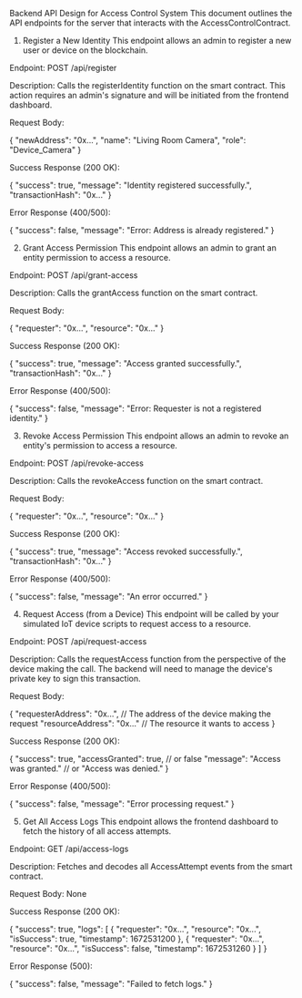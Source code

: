 Backend API Design for Access Control System
This document outlines the API endpoints for the server that interacts with the AccessControlContract.

1. Register a New Identity
This endpoint allows an admin to register a new user or device on the blockchain.

Endpoint: POST /api/register

Description: Calls the registerIdentity function on the smart contract. This action requires an admin's signature and will be initiated from the frontend dashboard.

Request Body:

{
  "newAddress": "0x...",
  "name": "Living Room Camera",
  "role": "Device_Camera"
}

Success Response (200 OK):

{
  "success": true,
  "message": "Identity registered successfully.",
  "transactionHash": "0x..."
}

Error Response (400/500):

{
  "success": false,
  "message": "Error: Address is already registered."
}

2. Grant Access Permission
This endpoint allows an admin to grant an entity permission to access a resource.

Endpoint: POST /api/grant-access

Description: Calls the grantAccess function on the smart contract.

Request Body:

{
  "requester": "0x...",
  "resource": "0x..."
}

Success Response (200 OK):

{
  "success": true,
  "message": "Access granted successfully.",
  "transactionHash": "0x..."
}

Error Response (400/500):

{
  "success": false,
  "message": "Error: Requester is not a registered identity."
}

3. Revoke Access Permission
This endpoint allows an admin to revoke an entity's permission to access a resource.

Endpoint: POST /api/revoke-access

Description: Calls the revokeAccess function on the smart contract.

Request Body:

{
  "requester": "0x...",
  "resource": "0x..."
}

Success Response (200 OK):

{
  "success": true,
  "message": "Access revoked successfully.",
  "transactionHash": "0x..."
}

Error Response (400/500):

{
  "success": false,
  "message": "An error occurred."
}

4. Request Access (from a Device)
This endpoint will be called by your simulated IoT device scripts to request access to a resource.

Endpoint: POST /api/request-access

Description: Calls the requestAccess function from the perspective of the device making the call. The backend will need to manage the device's private key to sign this transaction.

Request Body:

{
  "requesterAddress": "0x...", // The address of the device making the request
  "resourceAddress": "0x..."  // The resource it wants to access
}

Success Response (200 OK):

{
  "success": true,
  "accessGranted": true, // or false
  "message": "Access was granted." // or "Access was denied."
}

Error Response (400/500):

{
  "success": false,
  "message": "Error processing request."
}

5. Get All Access Logs
This endpoint allows the frontend dashboard to fetch the history of all access attempts.

Endpoint: GET /api/access-logs

Description: Fetches and decodes all AccessAttempt events from the smart contract.

Request Body: None

Success Response (200 OK):

{
  "success": true,
  "logs": [
    {
      "requester": "0x...",
      "resource": "0x...",
      "isSuccess": true,
      "timestamp": 1672531200
    },
    {
      "requester": "0x...",
      "resource": "0x...",
      "isSuccess": false,
      "timestamp": 1672531260
    }
  ]
}

Error Response (500):

{
  "success": false,
  "message": "Failed to fetch logs."
}

